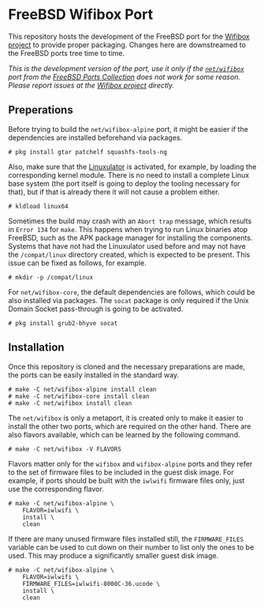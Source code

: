 # FreeBSD Wifibox Port

This repository hosts the development of the FreeBSD port for the
[Wifibox project] to provide proper packaging.  Changes here are
downstreamed to the FreeBSD ports tree time to time.

*This is the development version of the port, use it only if the
[`net/wifibox`](https://cgit.freebsd.org/ports/tree/net/wifibox) port
from the [FreeBSD Ports
Collection](https://docs.freebsd.org/en/books/handbook/ports/#ports-using)
does not work for some reason.  Please report issues at the [Wifibox
project] directly.*

## Preperations

Before trying to build the `net/wifibox-alpine` port, it might be
easier if the dependencies are installed beforehand via packages.

```console
# pkg install gtar patchelf squashfs-tools-ng
```

Also, make sure that the [Linuxulator] is activated, for example, by
loading the corresponding kernel module.  There is no need to install
a complete Linux base system (the port itself is going to deploy the
tooling necessary for that), but if that is already there it will not
cause a problem either.

```console
# kldload linux64
```

Sometimes the build may crash with an `Abort trap` message, which
results in `Error 134` for `make`.  This happens when trying to run
Linux binaries atop FreeBSD, such as the APK package manager for
installing the components.  Systems that have not had the Linuxulator
used before and may not have the `/compat/linux` directory created,
which is expected to be present.  This issue can be fixed as follows,
for example.

```console
# mkdir -p /compat/linux
```

For `net/wifibox-core`, the default dependencies are follows, which
could be also installed via packages.  The `socat` package is only
required if the Unix Domain Socket pass-through is going to be
activated.

```console
# pkg install grub2-bhyve socat
```

## Installation

Once this repository is cloned and the necessary preparations are
made, the ports can be easily installed in the standard way.

```console
# make -C net/wifibox-alpine install clean
# make -C net/wifibox-core install clean
# make -C net/wifibox install clean
```

The `net/wifibox` is only a metaport, it is created only to make it
easier to install the other two ports, which are required on the other
hand.  There are also flavors available, which can be learned by the
following command.

```console
# make -C net/wifibox -V FLAVORS
```

Flavors matter only for the `wifibox` and `wifibox-alpine` ports and
they refer to the set of firmware files to be included in the guest
disk image.  For example, if ports should be built with the `iwlwifi`
firmware files only, just use the corresponding flavor.

```console
# make -C net/wifibox-alpine \
	FLAVOR=iwlwifi \
	install \
	clean
```

If there are many unused firmware files installed still, the
`FIRMWARE_FILES` variable can be used to cut down on their number to
list only the ones to be used.  This may produce a significantly
smaller guest disk image.

```console
# make -C net/wifibox-alpine \
	FLAVOR=iwlwifi \
	FIRMWARE_FILES=iwlwifi-8000C-36.ucode \
	install \
	clean
```

[Linuxulator]: https://docs.freebsd.org/en/books/handbook/linuxemu/
[Wifibox project]: https://github.com/pgj/freebsd-wifibox
